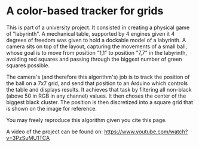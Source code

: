 # A color-based tracker for grids

This is part of a university project. It consisted in creating a physical game of "labyrinth". 
A mechanical table, supported by 4 engines given it 4 degrees of freedom was given to hold a dockable 
model of a labyrinth. A camera sits on top of the layout, capturing the movements of a small ball, whose
goal is to move from position "1,1" to  position "7,7" in the labyrinth, avoiding red squares and 
passing through the biggest number of green squares possible.

The camera's (and therefore this algorithm's) job is to track the position of the ball on a 7x7 grid, 
and send that position to an Arduino which controls the table and displays results. 
It achieves that task by filtering all non-black (above 50 in RGB in any channel) values. 
It then choses the center of the biggest black cluster. 
The position is then discretized into a square grid that is shown on the image for reference.

You may freely reproduce this algorithm given you cite this page.



A video of the project can be found on: https://www.youtube.com/watch?v=3PzSuMU1TCA

## 
